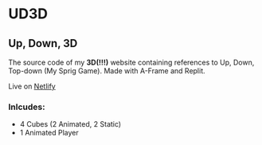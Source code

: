 # UD3D
## Up, Down, 3D

The source code of my **3D(!!!)** website containing references to Up, Down, Top-down (My Sprig Game). Made with A-Frame and Replit.

Live on [Netlify](https://updown3d.netlify.app)

### Inlcudes:
- 4 Cubes (2 Animated, 2 Static)
- 1 Animated Player

